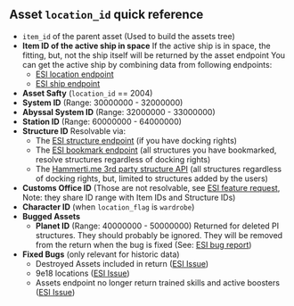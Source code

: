 
## Asset `location_id` quick reference

- `item_id` of the parent asset (Used to build the assets tree)
- **Item ID of the active ship in space**
If the active ship is in space, the fitting, but, not the ship itself will be returned by the asset endpoint
You can get the active ship by combining data from following endpoints:
  - [ESI location endpoint](https://esi.evetech.net/ui/#/Location/get_characters_character_id_location)
  - [ESI ship endpoint](https://esi.evetech.net/ui/#/Location/get_characters_character_id_ship)
- **Asset Safty** (`location_id` == 2004)
- **System ID** (Range: 30000000 - 32000000)
- **Abyssal System ID** (Range: 32000000 - 33000000)
- **Station ID** (Range: 60000000 - 64000000)
- **Structure ID**
Resolvable via:
  - The [ESI structure endpoint](https://esi.tech.ccp.is/ui/#/Universe/get_universe_structures_structure_id) (if you have docking rights)
  - The [ESI bookmark endpoint](https://esi.tech.ccp.is/ui/#/Bookmarks/get_characters_character_id_bookmarks) (all structures you have bookmarked, resolve structures regardless of docking rights)
  - The [Hammerti.me 3rd party structure API](https://stop.hammerti.me.uk/api/docs/structure) (all structures regardless of docking rights, but, limited to structures added by the users)
- **Customs Office ID** (Those are not resolvable, see [ESI feature request](https://github.com/ccpgames/esi-issues/issues/685), Note: they share ID range with Item IDs and Structure IDs)
- **Character ID** (when `location_flag` is `wardrobe`)
- **Bugged Assets**
  - **Planet ID** (Range: 40000000 - 50000000) Returned for deleted PI structures. They should probably be ignored. They will be removed from the return when the bug is fixed (See: [ESI bug report](https://github.com/esi/esi-issues/issues/943))
- **Fixed Bugs** (only relevant for historic data)
  - Destroyed Assets included in return ([ESI Issue](https://github.com/ccpgames/esi-issues/issues/698))
  - 9e18 locations ([ESI Issue](https://github.com/ccpgames/esi-issues/issues/684))
  - Assets endpoint no longer return trained skills and active boosters ([ESI Issue](https://github.com/ccpgames/esi-issues/issues/911#issuecomment-388436462))
